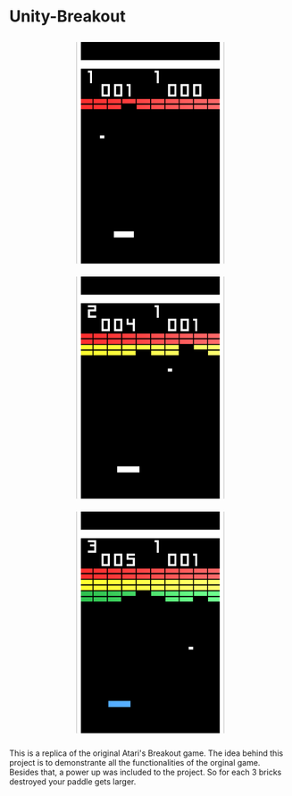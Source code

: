 # Unity-Breakout


<p align="center">
<img src="https://raw.githubusercontent.com/brunosdecampos/Unity-Breakout/master/Assets/Previews/preview1.png" width="265" hspace="10" vspace="10" />
<img src="https://raw.githubusercontent.com/brunosdecampos/Unity-Breakout/master/Assets/Previews/preview2.png" width="265" hspace="10" vspace="10" />
<img src="https://raw.githubusercontent.com/brunosdecampos/Unity-Breakout/master/Assets/Previews/preview3.png" width="265" hspace="10" vspace="10" />
</p>

This is a replica of the original Atari's Breakout game. The idea behind this project is to demonstrante all the functionalities of the orginal game. Besides that, a power up was included to the project. So for each 3 bricks destroyed your paddle gets larger. 
